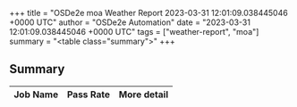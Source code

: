 +++
title = "OSDe2e moa Weather Report 2023-03-31 12:01:09.038445046 +0000 UTC"
author = "OSDe2e Automation"
date = "2023-03-31 12:01:09.038445046 +0000 UTC"
tags = ["weather-report", "moa"]
summary = "<table class=\"summary\"></table>"
+++
## Summary

| Job Name | Pass Rate | More detail |
|----------|-----------|-------------|




